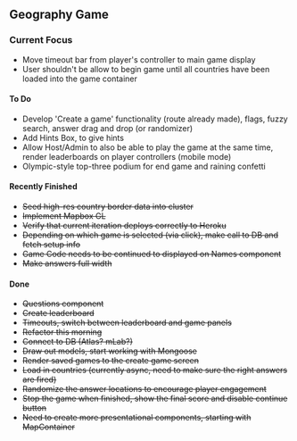 ## Geography Game

### Current Focus

- Move timeout bar from player's controller to main game display
- User shouldn't be allow to begin game until all countries have been loaded into the game container

#### To Do
- Develop 'Create a game' functionality (route already made), flags, fuzzy search, answer drag and drop (or randomizer)
- Add Hints Box, to give hints
- Allow Host/Admin to also be able to play the game at the same time, render leaderboards on player controllers (mobile mode)
- Olympic-style top-three podium for end game and raining confetti

#### Recently Finished
- ~~Seed high-res country border data into cluster~~
- ~~Implement Mapbox GL~~
- ~~Verify that current iteration deploys correctly to Heroku~~
- ~~Depending on which game is selected (via click), make call to DB and fetch setup info~~
- ~~Game Code needs to be continued to displayed on Names component~~
- ~~Make answers full width~~

#### Done
- ~~Questions component~~
- ~~Create leaderboard~~
- ~~Timeouts, switch between leaderboard and game panels~~
- ~~Refactor this morning~~
- ~~Connect to DB (Atlas? mLab?)~~
- ~~Draw out models, start working with Mongoose~~
- ~~Render saved games to the create game screen~~
- ~~Load in countries (currently async, need to make sure the right answers are fired)~~
- ~~Randomize the answer locations to encourage player engagement~~
- ~~Stop the game when finished, show the final score and disable continue button~~
- ~~Need to create more presentational components, starting with MapContainer~~

